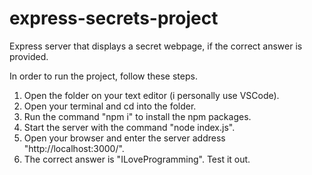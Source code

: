 # express-secrets-project
Express server that displays a secret webpage, if the correct answer is provided.

In order to run the project, follow these steps.

1. Open the folder on your text editor (i personally use VSCode).
2. Open your terminal and cd into the folder.
3. Run the command "npm i" to install the npm packages.
4. Start the server with the command "node index.js".
5. Open your browser and enter the server address "http://localhost:3000/".
6. The correct answer is "ILoveProgramming". Test it out.
